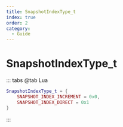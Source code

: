```yaml
---
title: SnapshotIndexType_t
index: true
order: 2
category:
  - Guide
---
```


# SnapshotIndexType_t
::: tabs
@tab Lua
```lua
SnapshotIndexType_t = {
    SNAPSHOT_INDEX_INCREMENT = 0x0,
    SNAPSHOT_INDEX_DIRECT = 0x1
}
```
:::